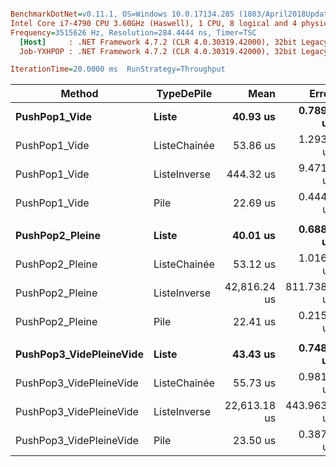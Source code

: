 ``` ini

BenchmarkDotNet=v0.11.1, OS=Windows 10.0.17134.285 (1803/April2018Update/Redstone4)
Intel Core i7-4790 CPU 3.60GHz (Haswell), 1 CPU, 8 logical and 4 physical cores
Frequency=3515626 Hz, Resolution=284.4444 ns, Timer=TSC
  [Host]     : .NET Framework 4.7.2 (CLR 4.0.30319.42000), 32bit LegacyJIT-v4.7.3163.0 DEBUG  [AttachedDebugger]
  Job-YXHPOP : .NET Framework 4.7.2 (CLR 4.0.30319.42000), 32bit LegacyJIT-v4.7.3163.0

IterationTime=20.0000 ms  RunStrategy=Throughput  

```
|                  Method |   TypeDePile |         Mean |       Error |      StdDev |
|------------------------ |------------- |-------------:|------------:|------------:|
|           **PushPop1_Vide** |        **Liste** |     **40.93 us** |   **0.7896 us** |   **0.7386 us** |
|           PushPop1_Vide | ListeChainée |     53.86 us |   1.2936 us |   1.5400 us |
|           PushPop1_Vide | ListeInverse |    444.32 us |   9.4716 us |   7.9092 us |
|           PushPop1_Vide |         Pile |     22.69 us |   0.4449 us |   0.5940 us |
|                         |              |              |             |             |
|         **PushPop2_Pleine** |        **Liste** |     **40.01 us** |   **0.6887 us** |   **0.6105 us** |
|         PushPop2_Pleine | ListeChainée |     53.12 us |   1.0164 us |   1.1297 us |
|         PushPop2_Pleine | ListeInverse | 42,816.24 us | 811.7384 us | 902.2450 us |
|         PushPop2_Pleine |         Pile |     22.41 us |   0.2157 us |   0.1801 us |
|                         |              |              |             |             |
| **PushPop3_VidePleineVide** |        **Liste** |     **43.43 us** |   **0.7486 us** |   **0.6251 us** |
| PushPop3_VidePleineVide | ListeChainée |     55.73 us |   0.9810 us |   0.9177 us |
| PushPop3_VidePleineVide | ListeInverse | 22,613.18 us | 443.9633 us | 607.7019 us |
| PushPop3_VidePleineVide |         Pile |     23.50 us |   0.3875 us |   0.3435 us |
